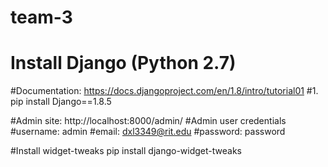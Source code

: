 # team-3

# Install Django (Python 2.7)

#Documentation: https://docs.djangoproject.com/en/1.8/intro/tutorial01
#1. pip install Django==1.8.5

#Admin site: http://localhost:8000/admin/
#Admin user credentials
#username: admin
#email: dxl3349@rit.edu
#password: password

#Install widget-tweaks
pip install django-widget-tweaks
